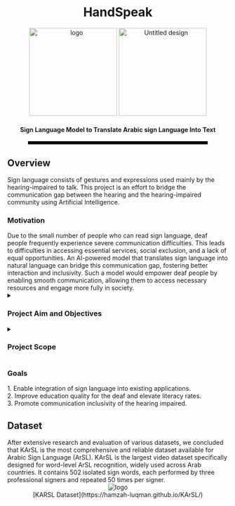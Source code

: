 <h1 align="center">HandSpeak</h1>
<div align="center">
  <img src="https://github.com/user-attachments/assets/da210bca-cbf0-4a2b-83dd-32cd73147f4d" alt="logo" width="200">
  <img src="https://github.com/user-attachments/assets/04911c8b-8202-4d12-82ac-5832100537ce" alt="Untitled design" width="200">
</div>
<h4 align="center">Sign Language Model to Translate Arabic sign Language Into Text</h4>
<div align="center">
  <hr style="border: 3px solid black; width: 80%;">
</div>
<h2 align="left">Overview</h2>
Sign language consists of gestures and expressions used mainly by the hearing-impaired to talk. This project is an effort to bridge the communication gap between the hearing and the hearing-impaired community using Artificial Intelligence.
<h3 align="left">Motivation</h3>
Due to the small number of people who can read sign language, deaf people frequently experience severe communication difficulties. This leads to difficulties in accessing essential services, social exclusion, and a lack of equal opportunities. An AI-powered model that translates sign language into natural language can bridge this communication gap, fostering better interaction and inclusivity. Such a model would empower deaf people by enabling smooth communication, allowing them to access necessary resources and engage more fully in society.
<details>
  <summary><h3 align="left">Project Aim and Objectives</h3></summary>
  
  The main aim of HandSpeak is to develop an artificial intelligence model to bridge the communication gap between Arabic spoken language and Arabic sign language by translating sign language gestures into text in real-time.

  i. Understand how sign language works, and study existing solutions and algorithms related to this project. <br>
  ii. Collect and prepare a reliable dataset of sign language gestures. Then, preprocess the data to ensure it is ready for training the model. <br>
  iii. Choose and train a machine learning model to ensure accurate and consistent predictions. <br>
  iv. Evaluate the system by testing its accuracy, usability, and real-world performance to ensure it meets user needs and expectations. <br>
  v. Document the entire development process, including design, implementation, and testing, to provide a clear and organized reference for future improvements and similar projects.

</details>
<details>
  <summary><h3 align="left">Project Scope</h3></summary>
  
  The scope of this project is to develop an artificial intelligence model that translates sign language into words in real-time, enhancing communication and accessibility for the hearing-impaired community.

  i. Ensure Real-Time Translation: Implement real-time processing to provide immediate translation of sign language to natural language. <br>
  ii. Support Arabic Language: Focus on providing accurate translation for gestures specific to Arabic sign language, catering to the needs of the Arabic-speaking community. <br>
  iii. Bridging the communication barriers between deaf people and the community.

</details>

<h3 align="left">Goals</h3>
1. Enable integration of sign language into existing applications. <br>
2. Improve education quality for the deaf and elevate literacy rates. <br>
3. Promote communication inclusivity of the hearing impaired. <br>


<h2 align="left">Dataset</h2>
After extensive research and evaluation of various datasets, we concluded that KArSL is the most comprehensive and reliable dataset available for Arabic Sign Language (ArSL). KArSL is the largest video dataset specifically designed for word-level ArSL recognition, widely used across Arab countries. It contains 502 isolated sign words, each performed by three professional signers and repeated 50 times per signer.
<div align="center">
  <img src="https://github.com/user-attachments/assets/a8fec0c9-b0a4-4c68-820d-4fcc16c6a95b" alt="logo">
</div>
<div align="center">
  [KARSL Dataset](https://hamzah-luqman.github.io/KArSL/)
</div>

